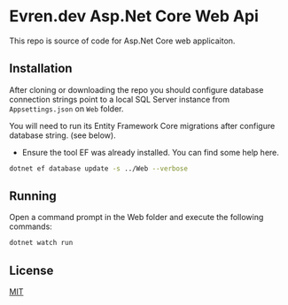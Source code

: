 # Evren.dev Asp.Net Core Web Api

This repo is source of code for Asp.Net Core web applicaiton.

## Installation
After cloning or downloading the repo you should configure database connection strings point to a local SQL Server instance from `Appsettings.json` on `Web` folder.

You will need to run its Entity Framework Core migrations after configure database string. (see below).

* Ensure the tool EF was already installed. You can find some help here.

```bash
dotnet ef database update -s ../Web --verbose
```

## Running

Open a command prompt in the Web folder and execute the following commands:

```bash
dotnet watch run
```

## License
[MIT](https://choosealicense.com/licenses/mit/)